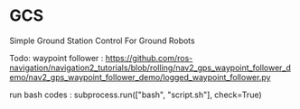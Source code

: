 # GCS
Simple Ground Station Control For Ground Robots

Todo:
waypoint follower : https://github.com/ros-navigation/navigation2_tutorials/blob/rolling/nav2_gps_waypoint_follower_demo/nav2_gps_waypoint_follower_demo/logged_waypoint_follower.py

run bash codes : subprocess.run(["bash", "script.sh"], check=True)




